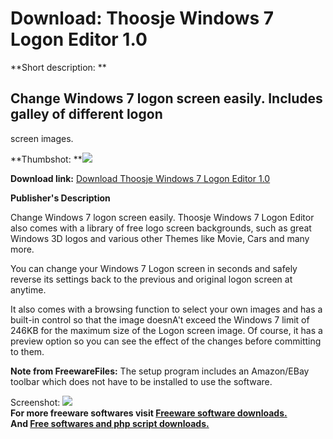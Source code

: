 # Download: Thoosje Windows 7 Logon Editor 1.0

**Short description: **

## Change Windows 7 logon screen easily. Includes galley of different logon
screen images.

  
**Thumbshot: **![](http://www.freewarefiles.com/screenshot/thjwin7logedit_md.jpg)   
  
**Download link:** [Download Thoosje Windows 7 Logon Editor 1.0](http://freesoftwares.boysofts.com/Thoosje-Windows-7-Logon-Editor_program_53610.html)  
  

**Publisher's Description**  
  

Change Windows 7 logon screen easily. Thoosje Windows 7 Logon Editor also
comes with a library of free logo screen backgrounds, such as great Windows 3D
logos and various other Themes like Movie, Cars and many more.

You can change your Windows 7 Logon screen in seconds and safely reverse its
settings back to the previous and original logon screen at anytime.

It also comes with a browsing function to select your own images and has a
built-in control so that the image doesnA't exceed the Windows 7 limit of
246KB for the maximum size of the Logon screen image. Of course, it has a
preview option so you can see the effect of the changes before committing to
them.

**Note from FreewareFiles:** The setup program includes an Amazon/EBay toolbar which does not have to be installed to use the software.

  
  
Screenshot: ![](http://www.freewarefiles.com/screenshot/thjwin7logedit.jpg)  
**For more freeware softwares visit [Freeware software downloads.](http://freesoftwares.boysofts.com/)**   
**And [Free softwares and php script downloads.](http://www.boysofts.com/)**

